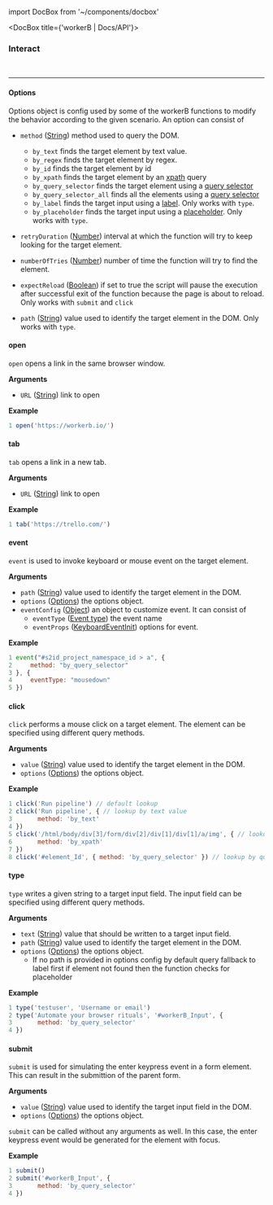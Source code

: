 import DocBox from '~/components/docbox'

<DocBox title={'workerB | Docs/API'}>

### **Interact**
<br/>
<hr/>

#### **Options**

Options object is config used by some of the workerB functions to modify the behavior according to the given scenario. An option can consist of
-   `method` ([String](https://developer.mozilla.org/docs/Web/JavaScript/Reference/Global_Objects/String)) method used to query the DOM.
    -   `by_text` finds the target element by text value.
    -   `by_regex` finds the target element by regex.
    -   `by_id` finds the target element by id
    -   `by_xpath` finds the target element by an [xpath](https://developer.mozilla.org/en-US/docs/Web/XPath) query
    -   `by_query_selector` finds the target element using a [query selector](https://developer.mozilla.org/en-US/docs/Web/API/Document/querySelector)
    -   `by_query_selector_all` finds all the elements using a [query selector](https://developer.mozilla.org/en-US/docs/Web/API/Document/querySelector)
    -   `by_label` finds the target input using a [label](https://developer.mozilla.org/en-US/docs/Web/HTML/Element/label). Only works with `type`.
    -   `by_placeholder` finds the target input using a [placeholder](https://developer.mozilla.org/en-US/docs/Web/HTML/Element/input#htmlattrdefplaceholder). Only works with `type`.
-   `retryDuration` ([Number](https://developer.mozilla.org/docs/Web/JavaScript/Reference/Global_Objects/Number)) interval at which the function will try to keep looking for the target element.

-   `numberOfTries` ([Number](https://developer.mozilla.org/docs/Web/JavaScript/Reference/Global_Objects/Number)) number of time the function will try to find the element.

-   `expectReload` ([Boolean](https://developer.mozilla.org/docs/Web/JavaScript/Reference/Global_Objects/Boolean)) if set to true the script will pause the execution after successful exit of the function because the page is about to reload. Only works with `submit` and `click`

-   `path` ([String](https://developer.mozilla.org/docs/Web/JavaScript/Reference/Global_Objects/String)) value used to identify the target element in the DOM. Only works with `type`.



#### **open**

`open` opens a link in the same browser window.

**Arguments**

-   `URL` ([String](https://developer.mozilla.org/docs/Web/JavaScript/Reference/Global_Objects/String)) link to open

**Example**

```javascript
1 open('https://workerb.io/')
```

#### **tab**

`tab` opens a link in a new tab.

**Arguments**

-   `URL` ([String](https://developer.mozilla.org/docs/Web/JavaScript/Reference/Global_Objects/String)) link to open

**Example**

```javascript
1 tab('https://trello.com/')
```

#### **event**

`event` is used to invoke keyboard or mouse event on the target element.

**Arguments**

-   `path` ([String](https://developer.mozilla.org/docs/Web/JavaScript/Reference/Global_Objects/String)) value used to identify the target element in the DOM.
-   `options` ([Options](#options)) the options object.
-   `eventConfig` ([Object](https://developer.mozilla.org/docs/Web/JavaScript/Reference/Global_Objects/Object)) an object to customize event. It can consist of 
    - `eventType` ([Event type](https://developer.mozilla.org/en-US/docs/Web/API/Event/type)) the event name
    - `eventProps` ([KeyboardEventInit](https://developer.mozilla.org/en-US/docs/Web/API/KeyboardEvent/KeyboardEvent)) options for event.

**Example**

```javascript
1 event("#s2id_project_namespace_id > a", {
2     method: "by_query_selector"
3 }, {
4     eventType: "mousedown"
5 })
```

#### **click**

`click` performs a mouse click on a target element. The element can be specified using different query methods.

**Arguments**

-   `value` ([String](https://developer.mozilla.org/docs/Web/JavaScript/Reference/Global_Objects/String)) value used to identify the target element in the DOM.
-   `options` ([Options](#options)) the options object.

**Example**

```javascript
1 click('Run pipeline') // default lookup
2 click('Run pipeline', { // lookup by text value
3       method: 'by_text'
4 })
5 click('/html/body/div[3]/form/div[2]/div[1]/div[1]/a/img', { // lookup by xpath
6       method: 'by_xpath'
7 })
8 click('#element_Id', { method: 'by_query_selector' }) // lookup by query selector
```

#### **type**

`type` writes a given string to a target input field. The input field can be specified using different query methods.

**Arguments**

-   `text` ([String](https://developer.mozilla.org/docs/Web/JavaScript/Reference/Global_Objects/String)) value that should be written to a target input field.
-   `path` ([String](https://developer.mozilla.org/docs/Web/JavaScript/Reference/Global_Objects/String)) value used to identify the target element in the DOM.
-   `options` ([Options](#options)) the options object.
    -   If no path is provided in options config by default query fallback to label first if element not found then the function checks for placeholder

**Example**

```javascript
1 type('testuser', 'Username or email')
2 type('Automate your browser rituals', '#workerB_Input', {
3       method: 'by_query_selector'
4 })
```

#### **submit**

`submit` is used for simulating the enter keypress event in a form element. This can result in the submittion of the parent form.

**Arguments**

-   `value` ([String](https://developer.mozilla.org/docs/Web/JavaScript/Reference/Global_Objects/String)) value used to identify the target input field in the DOM.
-   `options` ([Options](#options)) the options object.

`submit` can be called without any arguments as well. In this case, the enter keypress event would be generated for the element with focus.

**Example**

```javascript
1 submit()
2 submit('#workerB_Input', {
3       method: 'by_query_selector'
4 })
```

</DocBox>
